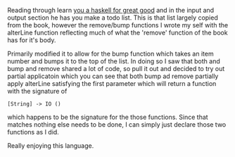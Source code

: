 Reading through learn [you a haskell for great good](http://learnyouahaskell.com/)
and in the input and output section he has you make a todo list. This is that list
largely copied from the book, however the remove/bump functions I wrote my self
with the alterLine function reflecting much of what the 'remove' function of the
book has for it's body. 

Primarily modified it to allow for the bump function which takes an item number
and bumps it to the top of the list. In doing so I saw that both and bump and 
remove shared a lot of code, so pull it out and decided to try out partial applicatoin
which you can see that both bump ad remove partially apply alterLine satisfying 
the first parameter which will return a function with the signature of

`[String] -> IO ()`

which happens to be the signature for the those functions. Since that matches 
nothing else needs to be done, I can simply just declare those two functions as 
I did. 

Really enjoying this language.
